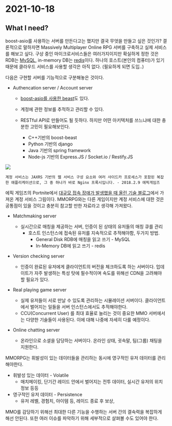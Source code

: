 # 2021-10-18

## What I need?

boost-asio를 사용하는 서버를 만든다고는 했지만 결국 무엇을 만들고 싶은 것인가? 결론적으로 말하자면 Massively Multiplayer Online RPG 서버를 구축하고 실제 서비스를 해보고 싶다. 구상 중인 마이크로서비스들은 여러가지이지만 확실하게 정한 것은 RDB는 [MySQL,](https://www.mysql.com/) in-memory DB는 [redis](https://redis.com/)이다. 하나의 호스트(본인의 컴퓨터)가 있기 때문에 클라우드 서비스를 사용할 생각은 아직 없다. (필요하게 되면 도입..)

다음은 구현할 서버를 기능적으로 구분해놓은 것이다. 

- Authencation server / Account server

  - [boost-asio를 사용한 beast](https://github.com/boostorg/beast)도 있다. 

  - 계정에 관한 정보를 추적하고 관리할 수 있다.
  - RESTful API로 만들어도 될 듯하다. 하지만 어떤 아키텍처를 쓰느냐에 대한 충분한 고민이 필요해보인다.
    - C++기반의 boost-beast
    - Python 기반의 django
    - Java 기반의 spring framework
    - Node-js 기반의 Express.JS / Socket.io / Restify.JS

<img src="https://user-images.githubusercontent.com/45554623/137668812-f9540fb3-0b84-4af2-a7a2-2374a35c28ae.png">

```
계정 서비스는 JAXRS 기반의 웹 서비스 구성 요소와 여러 사이드카 프로세스가 포함된 복잡한 애플리케이션으로, 그 중 하나가 바로 Nginx 프록시입니다. - 2018.2.9 에픽게임즈
```

에픽 게임즈의 Portnite에서 [대규모 접속 장애가 발생했을 때 올린 기술 블로그](https://www.epicgames.com/fortnite/ko/news/postmortem-of-service-outage-at-3-4m-ccu?utm_source=gaerae.com&utm_campaign=%EA%B0%9C%EB%B0%9C%EC%9E%90%EC%8A%A4%EB%9F%BD%EB%8B%A4&utm_medium=social&lang=ko)에서 가져온 계정 서비스 그림이다. MMORPG와는 다른 게임이지만 계정 서비스에 대한 것은 공통점이 있을 것이고 충분히 참고할 만한 자료라고 생각해 가져왔다. 

- Matchmaking server
  - 실시간으로 매칭을 제공하는 서버, 인증이 된 상태의 유저들의 매칭 큐를 관리
    - 호스트 인스턴스에 접속된 유저를 지속적으로 추적해야함, 두가지 방법.
      - General Disk RDB에 매칭을 읽고 쓰기 - MySQL
      - In-Memory DB에 읽고 쓰기 - redis

- Version checking server
  - 인증이 완료된 유저에게 클라이언트의 버전을 체크하도록 하는 서버이다. 업데이트가 자주 발생하는 특성 탓에 필수적이며 속도를 위해선 CDN을 고려해야 할 필요가 있다.
- Real playing game server
  - 실제 유저들이 서로 만날 수 있도록 관리하는 시뮬레이션 서버이다. 클라이언트에서 벌어지는 일들을 서버 인스턴스에서도 추적해야한다. 
  - CCU(Concurrent User) 를 최대 효율로 늘리는 것이 중요한 MMO 서버에서는 다양한 기술들이 사용된다. 이에 대해 나중에 자세히 다룰 예정이다.
- Online chatting server
  - 온라인으로 소셜을 담당하는 서버이다. 온라인 상태, 귓속말, 팀(그룹) 채팅을 지원한다. 

MMORPG는 휘발성이 있는 데이터들을 관리하는 동시에 영구적인 유저 데이터를 관리해야한다. 

- 휘발성 있는 데이터 - Volatile
  - 매치메이킹, 단기간 레이드 안에서 벌어지는 전투 데이터, 실시간 유저의 위치 정보 등등
- 영구적인 유저 데이터 - Persistence
  - 유저 레벨, 경험치, 아이템 등, 레이드 종료 후 보상, 

MMO를 감당하기 위해선 최대한 다른 기능을 수행하는 서버 간의 결속력을 복잡하게 해선 안된다. 또한 여러 이슈를 파악하기 위해 세부적으로 살펴볼 수도 있어야 한다. 

